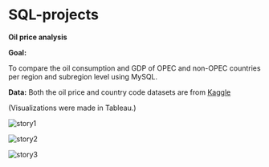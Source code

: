 # SQL-projects

**Oil price analysis**

**Goal:**

To compare the oil consumption and GDP of OPEC and non-OPEC countries per region and subregion level using MySQL.

**Data:**
Both the oil price and country code datasets are from [Kaggle](https://www.kaggle.com/datasets/zusmani/petrolgas-prices-worldwide)

(Visualizations were made in Tableau.)

![story1](https://github.com/DevJupyHUB/SQL-projects/assets/125738232/13fe3f57-25f4-463c-b19e-06386d755010)

![story2](https://github.com/DevJupyHUB/SQL-projects/assets/125738232/e01326a3-efa4-4694-ac06-a8f4b5eb8728)

![story3](https://github.com/DevJupyHUB/SQL-projects/assets/125738232/a1e30c39-1baa-4c1b-86fa-59de8d671b2c)



